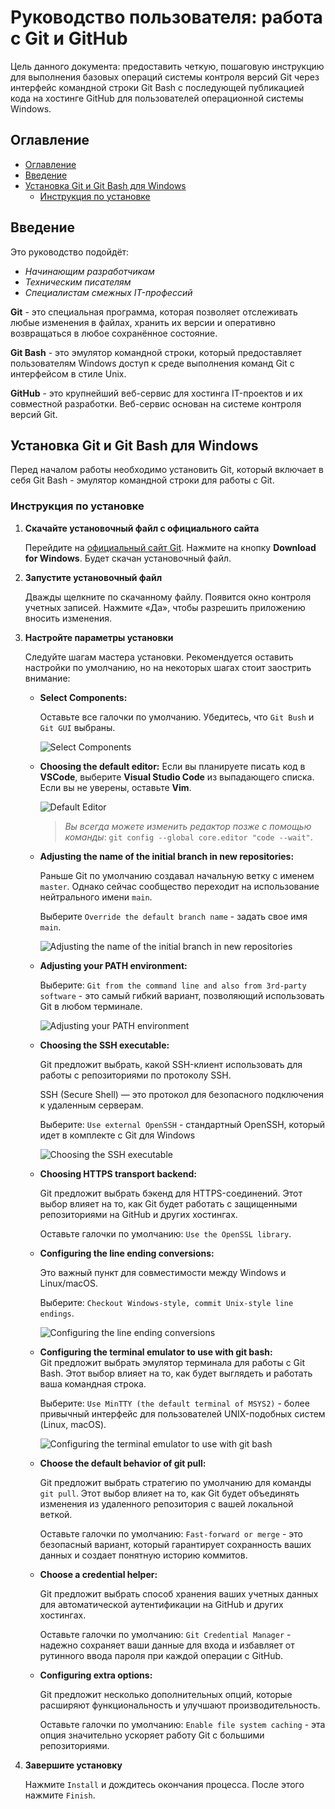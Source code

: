 # Руководство пользователя: работа с Git и GitHub

Цель данного документа: предоставить четкую, пошаговую инструкцию для выполнения базовых операций системы контроля версий Git через интерфейс командной строки Git Bash с последующей публикацией кода на хостинге GitHub для пользователей операционной системы Windows.

## Оглавление

- [Оглавление](#оглавление)
- [Введение](#введение)
- [Установка Git и Git Bash для Windows](#установка-git-и-git-bash-для-windows)
  - [Инструкция по установке](#инструкция-по-установке)

## Введение

Это руководство подойдёт:

* *Начинающим разработчикам*
* *Техническим писателям*
* *Специалистам смежных IT-профессий*

**Git** - это специальная программа, которая позволяет отслеживать любые изменения в файлах, хранить их версии и оперативно возвращаться в любое сохранённое состояние.

**Git Bash** - это эмулятор командной строки, который предоставляет пользователям Windows доступ к среде выполнения команд Git  с интерфейсом в стиле Unix.

**GitHub** - это крупнейший веб-сервис для хостинга IT-проектов и их совместной разработки. Веб-сервис основан на системе контроля версий Git.

## Установка Git и Git Bash для Windows

Перед началом работы необходимо установить Git, который включает в себя Git Bash - эмулятор командной строки для работы с Git.

### Инструкция по установке

1. **Скачайте установочный файл с официального сайта**
   
    Перейдите на [официальный сайт Git](https://git-scm.com/). Нажмите на кнопку **Download for Windows**. Будет скачан установочный файл.

2. **Запустите установочный файл**
   
   Дважды щелкните по скачанному файлу. Появится окно контроля учетных записей. Нажмите «Да», чтобы разрешить приложению вносить изменения.

3. **Настройте параметры установки**

    Следуйте шагам мастера установки. Рекомендуется оставить настройки по умолчанию, но на некоторых шагах стоит заострить внимание:
    * **Select Components:**
     
      Оставьте все галочки по умолчанию. Убедитесь, что `Git Bush` и `Git GUI` выбраны.
  
      ![Select Components](docs/img/SelectComponents.jpg)

    * **Choosing the default editor:**
      Если вы планируете писать код в **VSCode**, выберите **Visual Studio Code** из выпадающего списка. Если вы не уверены, оставьте **Vim**.
  
      ![Default Editor](docs/img/DefaultEditor.jpg)

      > *Вы всегда можете изменить редактор позже с помощью команды*:
      `git config --global core.editor "code --wait"`.


    * **Adjusting the name of the initial branch in new repositories:** 
     
      Раньше Git по умолчанию создавал начальную ветку с именем `master`. Однако сейчас сообщество переходит на использование нейтрального имени `main`.
     
      Выберите `Override the default branch name` - задать свое имя `main`.

      ![Adjusting the name of the initial branch in new repositories](docs/img/NameBranch.jpg)

    * **Adjusting your PATH environment:** 
     
      Выберите: `Git from the command line and also from 3rd-party software` - это самый гибкий вариант, позволяющий использовать Git в любом терминале.
  
      ![Adjusting your PATH environment](docs/img/AdjustingEnvironme.jpg)

    * **Choosing the SSH executable:** 
     
      Git предложит выбрать, какой SSH-клиент использовать для работы с репозиториями по протоколу SSH. 
     
      SSH (Secure Shell) — это протокол для безопасного подключения к удаленным серверам.
     
       Выберите: `Use external OpenSSH` - стандартный OpenSSH, который идет в комплекте с Git для Windows
  
      ![Choosing the SSH executable](docs/img/ssh.jpg)

    * **Choosing HTTPS transport backend:** 
      
      Git предложит выбрать бэкенд для HTTPS-соединений. Этот выбор влияет на то, как Git будет работать с защищенными репозиториями на GitHub и других хостингах.

      Оставьте галочки по умолчанию: `Use the OpenSSL library`.
    * **Configuring the line ending conversions:**
     
      Это важный пункт для совместимости между Windows и Linux/macOS. 
      
      Выберите: `Checkout Windows-style, commit Unix-style line endings`.

      ![Configuring the line ending conversions](docs/img/Configuring.jpg)

    * **Configuring the terminal emulator to use with git bash:**</br>Git предложит выбрать эмулятор терминала для работы с Git Bash. Этот выбор влияет на то, как будет выглядеть и работать ваша командная строка.
     
      Выберите: `Use MinTTY (the default terminal of MSYS2)` - более привычный интерфейс для пользователей UNIX-подобных систем (Linux, macOS).
  
      ![Configuring the terminal emulator to use with git bash](docs/img/ConfiguringEmulator.jpg)

    * **Choose the default behavior of git pull:**
    
      Git предложит выбрать стратегию по умолчанию для команды `git pull`. Этот выбор влияет на то, как Git будет объединять изменения из удаленного репозитория с вашей локальной веткой.
     
      Оставьте галочки по умолчанию: `Fast-forward or merge` - это безопасный вариант, который гарантирует сохранность ваших данных и создает понятную историю коммитов.
    * **Choose a credential helper:** 
     
      Git предложит выбрать способ хранения ваших учетных данных для автоматической аутентификации на GitHub и других хостингах.

      Оставьте галочки по умолчанию: `Git Credential Manager` - надежно сохраняет ваши данные для входа и избавляет от рутинного ввода пароля при каждой операции с GitHub. 

    * **Configuring extra options:**
  
      Git предложит несколько дополнительных опций, которые расширяют функциональность и улучшают производительность.
      
      Оставьте галочки по умолчанию: `Enable file system caching` - эта опция значительно ускоряет работу Git с большими репозиториями.

4. **Завершите установку**

   Нажмите `Install` и дождитесь окончания процесса. После этого нажмите `Finish`.
  